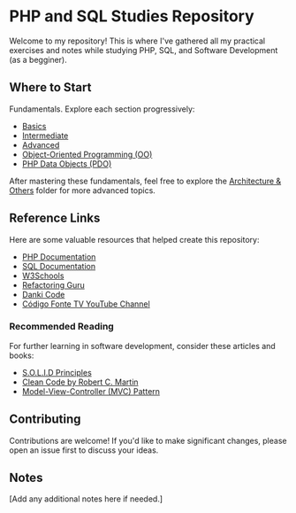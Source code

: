 # PHP and SQL Studies Repository

Welcome to my repository! This is where I've gathered all my practical exercises and notes while studying PHP, SQL, and Software Development (as a begginer).

## Where to Start

Fundamentals. Explore each section progressively:

- [Basics](https://github.com/Gabriel-Spinola/PHP-and-SQL-Study/tree/main/Fundamentals/Basics)
- [Intermediate](https://github.com/Gabriel-Spinola/PHP-and-SQL-Study/tree/main/Fundamentals/Intermediate)
- [Advanced](https://github.com/Gabriel-Spinola/PHP-and-SQL-Study/tree/main/Fundamentals/Advanced)
- [Object-Oriented Programming (OO)](https://github.com/Gabriel-Spinola/PHP-and-SQL-Study/tree/main/Fundamentals/OO)
- [PHP Data Objects (PDO)](https://github.com/Gabriel-Spinola/PHP-and-SQL-Study/tree/main/Fundamentals/PDO)

After mastering these fundamentals, feel free to explore the [Architecture & Others](https://github.com/Gabriel-Spinola/PHP-and-SQL-Study/tree/main/Achitecture%26Others) folder for more advanced topics.

## Reference Links

Here are some valuable resources that helped create this repository:

- [PHP Documentation](https://www.php.net/docs.php)
- [SQL Documentation](https://dev.mysql.com/doc/refman/8.0/en/)
- [W3Schools](https://www.w3schools.com/default.asp)
- [Refactoring Guru](https://refactoring.guru/)
- [Danki Code](https://cursos.dankicode.com/)
- [Código Fonte TV YouTube Channel](https://www.youtube.com/user/codigofontetv)

### Recommended Reading

For further learning in software development, consider these articles and books:

- [S.O.L.I.D Principles](https://www.digitalocean.com/community/conceptual_articles/s-o-l-i-d-the-first-five-principles-of-object-oriented-design)
- [Clean Code by Robert C. Martin](https://www.amazon.com/Clean-Code-Handbook-Software-Craftsmanship/dp/0132350882)
- [Model-View-Controller (MVC) Pattern](https://en.wikipedia.org/wiki/Model%E2%80%93view%E2%80%93controller)

## Contributing

Contributions are welcome! If you'd like to make significant changes, please open an issue first to discuss your ideas.

## Notes

[Add any additional notes here if needed.]
